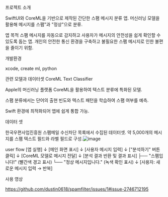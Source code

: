 프로젝트 소개 


SwiftUI와 CoreML을 기반으로 제작된 간단한 스팸 메시지 분류 앱.
머신러닝 모델을 활용해 메시지를 스팸"과 "정상"으로 분류.

앱 목적
스팸 메시지를 자동으로 감지하고 사용자가 메시지의 안전성을 쉽게 확인할 수 있도록 돕는 앱.
개인의 안전한 통신 환경을 구축하고 불필요한 스팸 메시지로 인한 불편을 줄이기 위함.

개발환경

xcode, create ml, python

관련 모델과 데이터셋
CoreML Text Classifier

Apple의 머신러닝 플랫폼 CoreML을 활용하여
 텍스트 분류에 특화된 모델.

스팸 분류에서는 단어의 출현 빈도와 텍스트 패턴을 학습하여
스팸 여부를 예측.

Swift 환경에 최적화되어 앱에 쉽게 통합 가능.

데이터 셋

한국우편사업진흥원 스팸메일 수신차단 목록에서 수집된 데이터셋.
약 5,000개의 메시지를 스팸
텍스트 필드와 라벨 필드로 구성.![image](https://github.com/user-attachments/assets/7edc7df3-41ed-4860-a386-5e62f12a53c4)


user flow
[앱 실행]
    ↓
[메인 화면 표시]
    ↓
[사용자 메시지 입력]
    ↓
["분석하기" 버튼 클릭]
    ↓
[CoreML 모델로 메시지 전달]
    ↓
[분석 결과 반환 및 결과 표시]
    ├── "스팸입니다!" (빨간색 경고 표시)
    └── "정상 메시지입니다." (녹색 확인 표시)
    ↓
[사용자: 새로운 메시지 입력 → 반복]

사용 영상

https://github.com/dustin0618/spamfilter/issues/1#issue-2746712195

